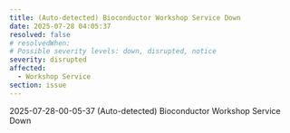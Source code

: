 ```yaml
---
title: (Auto-detected) Bioconductor Workshop Service Down
date: 2025-07-28 04:05:37
resolved: false
# resolvedWhen: 
# Possible severity levels: down, disrupted, notice
severity: disrupted
affected:
  - Workshop Service
section: issue
---
```


2025-07-28-00-05-37 (Auto-detected) Bioconductor Workshop Service Down

